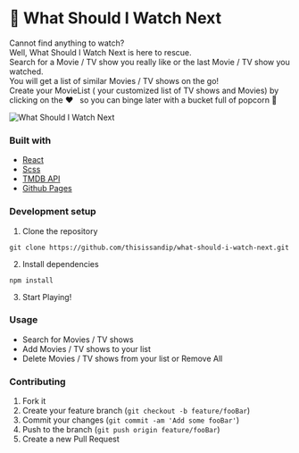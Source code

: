 # :popcorn: What Should I Watch Next

Cannot find anything to watch?\
Well, What Should I Watch Next is here to rescue.\
Search for a Movie / TV show you really like or the last Movie / TV show you watched.\
You will get a list of similar Movies / TV shows on the go!\
Create your MovieList ( your customized list of TV shows and Movies) by clicking on the :heart: &nbsp; so you can binge later with a bucket full of popcorn :popcorn:

![What Should I Watch Next](./WhatShouldIWatchNext.gif)

### Built with

- [React](https://reactjs.org/)
- [Scss](https://sass-lang.com/)
- [TMDB API](https://developers.themoviedb.org/3)
- [Github Pages](https://pages.github.com/)

### Development setup

1. Clone the repository

```
git clone https://github.com/thisissandip/what-should-i-watch-next.git
```

2. Install dependencies

```
npm install
```

3. Start Playing!

### Usage

- Search for Movies / TV shows
- Add Movies / TV shows to your list
- Delete Movies / TV shows from your list or Remove All

### Contributing

1. Fork it
2. Create your feature branch (`git checkout -b feature/fooBar`)
3. Commit your changes (`git commit -am 'Add some fooBar'`)
4. Push to the branch (`git push origin feature/fooBar`)
5. Create a new Pull Request
